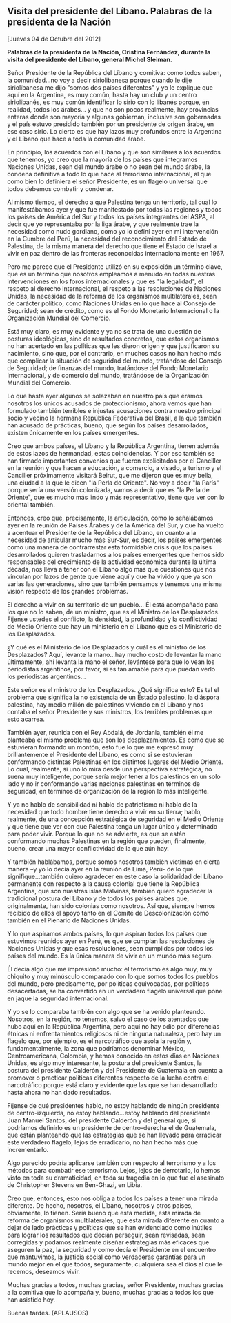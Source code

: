 Visita del presidente del Líbano. Palabras de la presidenta de la Nación
------------------------------------------------------------------------

[Jueves 04 de Octubre del 2012]

**Palabras de la presidenta de la Nación, Cristina Fernández, durante la
visita del presidente del Líbano, general Michel Sleiman.**

Señor Presidente de la República del Líbano y comitiva: como todos
saben, la comunidad...no voy a decir siriolibanesa porque cuando le dije
siriolibanesa me dijo "somos dos países diferentes" y yo le expliqué que
aquí en la Argentina, es muy común, hasta hay un club y un centro
siriolibanés, es muy común identificar lo sirio con lo libanés porque,
en realidad, todos los árabes... y que no son pocos realmente, hay
provincias enteras donde son mayoría y algunas gobiernan, inclusive son
gobernadas y el país estuvo presidido también por un presidente de
origen árabe, en ese caso sirio. Lo cierto es que hay lazos muy
profundos entre la Argentina y el Líbano que hace a toda la comunidad
árabe.

En principio, los acuerdos con el Líbano y que son similares a los
acuerdos que tenemos, yo creo que la mayoría de los países que
integramos Naciones Unidas, sean del mundo árabe o no sean del mundo
árabe, la condena definitiva a todo lo que hace al terrorismo
internacional, al que como bien lo definiera el señor Presidente, es un
flagelo universal que todos debemos combatir y condenar.

Al mismo tiempo, el derecho a que Palestina tenga un territorio, tal
cual lo manifestábamos ayer y que fue manifestado por todas las regiones
y todos los países de América del Sur y todos los países integrantes del
ASPA, al decir que yo representaba por la liga árabe, y que realmente
trae la necesidad como nudo gordiano, como yo lo definí ayer en mi
intervención en la Cumbre del Perú, la necesidad del reconocimiento del
Estado de Palestina, de la misma manera del derecho que tiene el Estado
de Israel a vivir en paz dentro de las fronteras reconocidas
internacionalmente en 1967.

Pero me parece que el Presidente utilizó en su exposición un término
clave, que es un término que nosotros empleamos a menudo en todas
nuestras intervenciones en los foros internacionales y que es "la
legalidad", el respeto al derecho internacional, el respeto a las
resoluciones de Naciones Unidas, la necesidad de la reforma de los
organismos multilaterales, sean de carácter político, como Naciones
Unidas en lo que hace al Consejo de Seguridad; sean de crédito, como es
el Fondo Monetario Internacional o la Organización Mundial del Comercio.

Está muy claro, es muy evidente y ya no se trata de una cuestión de
posturas ideológicas, sino de resultados concretos, que estos organismos
no han acertado en las políticas que les dieron origen y que
justificaron su nacimiento, sino que, por el contrario, en muchos casos
no han hecho más que complicar la situación de seguridad del mundo,
tratándose del Consejo de Seguridad; de finanzas del mundo, tratándose
del Fondo Monetario Internacional, y de comercio del mundo, tratándose
de la Organización Mundial del Comercio.

Lo que hasta ayer algunos se solazaban en nuestro país que éramos
nosotros los únicos acusados de proteccionismo, ahora vemos que han
formulado también terribles e injustas acusaciones contra nuestro
principal socio y vecino la hermana República Federativa del Brasil, a
la que también han acusado de prácticas, bueno, que según los países
desarrollados, existen únicamente en los países emergentes.

Creo que ambos países, el Líbano y la República Argentina, tienen además
de estos lazos de hermandad, estas coincidencias. Y por eso también se
han firmado importantes convenios que fueron explicitados por el
Canciller en la reunión y que hacen a educación, a comercio, a visado, a
turismo y el Canciller próximamente visitará Beirut, que me dijeron que
es muy bella, una ciudad a la que le dicen "la Perla de Oriente". No voy
a decir "la París" porque sería una versión colonizada, vamos a decir
que es "la Perla de Oriente", que es mucho más lindo y más
representativo, tiene que ver con lo oriental también.

Entonces, creo que, precisamente, la articulación, como lo señalábamos
ayer en la reunión de Países Árabes y de la América del Sur, y que ha
vuelto a acentuar el Presidente de la República del Líbano, en cuanto a
la necesidad de articular mucho más Sur-Sur, es decir, los países
emergentes como una manera de contrarrestar esta formidable crisis que
los países desarrollados quieren trasladarnos a los países emergentes
que hemos sido responsables del crecimiento de la actividad económica
durante la última década, nos lleva a tener con el Líbano algo más que
cuestiones que nos vinculan por lazos de gente que viene aquí y que ha
vivido y que ya son varias las generaciones, sino que también pensamos y
tenemos una misma visión respecto de los grandes problemas.

El derecho a vivir en su territorio de un pueblo... Él está acompañado
para los que no lo saben, de un ministro, que es el Ministro de los
Desplazados. Fíjense ustedes el conflicto, la densidad, la profundidad y
la conflictividad de Medio Oriente que hay un ministerio en el Líbano
que es el Ministerio de los Desplazados.

¿Y qué es el Ministerio de los Desplazados y cuál es el ministro de los
Desplazados? Aquí, levante la mano...hay mucho costo de levantar la mano
últimamente, ahí levanta la mano el señor, levántese para que lo vean
los periodistas argentinos, por favor, si es tan amable para que puedan
verlo los periodistas argentinos...

Este señor es el ministro de los Desplazados. ¿Qué significa esto? Es
tal el problema que significa la no existencia de un Estado palestino,
la diáspora palestina, hay medio millón de palestinos viviendo en el
Líbano y nos contaba el señor Presidente y sus ministros, los terribles
problemas que esto acarrea.

También ayer, reunida con el Rey Abdalá, de Jordania, también él me
planteaba el mismo problema que son los desplazamientos. Es como que se
estuvieran formando un montón, esto fue lo que me expresó muy
brillantemente el Presidente del Líbano, es como si se estuvieran
conformando distintas Palestinas en los distintos lugares del Medio
Oriente. Lo cual, realmente, si uno lo mira desde una perspectiva
estratégica, no suena muy inteligente, porque sería mejor tener a los
palestinos en un solo lado y no ir conformando varias naciones
palestinas en términos de seguridad, en términos de organización de la
región lo más inteligente.

Y ya no hablo de sensibilidad ni hablo de patriotismo ni hablo de la
necesidad que todo hombre tiene derecho a vivir en su tierra; hablo,
realmente, de una concepción estratégica de seguridad en el Medio
Oriente y que tiene que ver con que Palestina tenga un lugar único y
determinado para poder vivir. Porque lo que no se advierte, es que se
están conformando muchas Palestinas en la región que pueden, finalmente,
bueno, crear una mayor conflictividad de la que aún hay.

Y también hablábamos, porque somos nosotros también víctimas en cierta
manera –y yo lo decía ayer en la reunión de Lima, Perú- de lo que
signifique...también quiero agradecer en este caso la solidaridad del
Líbano permanente con respecto a la causa colonial que tiene la
República Argentina, que son nuestras islas Malvinas, también quiero
agradecer la tradicional postura del Líbano y de todos los países árabes
que, originalmente, han sido colonias como nosotros. Así que, siempre
hemos recibido de ellos el apoyo tanto en el Comité de Descolonización
como también en el Plenario de Naciones Unidas.

Y lo que aspiramos ambos países, lo que aspiran todos los países que
estuvimos reunidos ayer en Perú, es que se cumplan las resoluciones de
Naciones Unidas y que esas resoluciones, sean cumplidas por todos los
países del mundo. Es la única manera de vivir en un mundo más seguro.

Él decía algo que me impresionó mucho: el terrorismo es algo muy, muy
chiquito y muy minúsculo comparado con lo que somos todos los pueblos
del mundo, pero precisamente, por políticas equivocadas, por políticas
desacertadas, se ha convertido en un verdadero flagelo universal que
pone en jaque la seguridad internacional.

Y yo se lo comparaba también con algo que se ha venido planteando.
Nosotros, en la región, no tenemos, salvo el caso de los atentados que
hubo aquí en la República Argentina, pero aquí no hay odio por
diferencias étnicas ni enfrentamientos religiosos ni de ninguna
naturaleza, pero hay un flagelo que, por ejemplo, es el narcotráfico que
asola la región y, fundamentalmente, la zona que podríamos denominar
México, Centroamericana, Colombia, y hemos conocido en estos días en
Naciones Unidas, es algo muy interesante, la postura del presidente
Santos, la postura del presidente Calderón y del Presidente de Guatemala
en cuento a promover o practicar políticas diferentes respecto de la
lucha contra el narcotráfico porque está claro y evidente que las que se
han desarrollado hasta ahora no han dado resultados.

Fíjense de qué presidentes hablo, no estoy hablando de ningún presidente
de centro-izquierda, no estoy hablando...estoy hablando del presidente
Juan Manuel Santos, del presidente Calderón y del general que, si
podríamos definirlo es un presidente de centro-derecha el de Guatemala,
que están planteando que las estrategias que se han llevado para
erradicar este verdadero flagelo, lejos de erradicarlo, no han hecho más
que incrementarlo.

Algo parecido podría aplicarse también con respecto al terrorismo y a
los métodos para combatir ese terrorismo. Lejos, lejos de derrotarlo, lo
hemos visto en toda su dramaticidad, en toda su tragedia en lo que fue
el asesinato de Christopher Stevens en Ben-Ghazi, en Libia.

Creo que, entonces, esto nos obliga a todos los países a tener una
mirada diferente. De hecho, nosotros, el Líbano, nosotros y otros
países, obviamente, lo tienen. Sería bueno que esta medida, esta mirada
de reforma de organismos multilaterales, que esta mirada diferente en
cuanto a dejar de lado prácticas y políticas que se han evidenciado como
inútiles para lograr los resultados que decían perseguir, sean
revisadas, sean corregidas y podamos realmente diseñar estrategias más
eficaces que aseguren la paz, la seguridad y como decía el Presidente en
el encuentro que mantuvimos, la justicia social como verdaderas
garantías para un mundo mejor en el que todos, seguramente, cualquiera
sea el dios al que le recemos, deseamos vivir.

Muchas gracias a todos, muchas gracias, señor Presidente, muchas gracias
a la comitiva que lo acompaña y, bueno, muchas gracias a todos los que
han asistido hoy.

Buenas tardes. (APLAUSOS)
